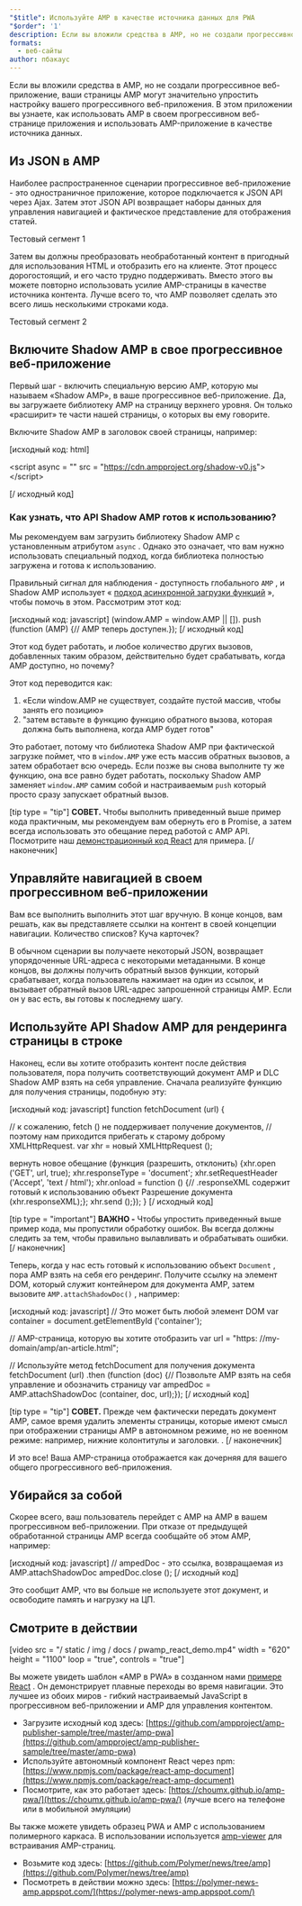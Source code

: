 ```yaml
---
"$title": Используйте AMP в качестве источника данных для PWA
"$order": '1'
description: Если вы вложили средства в AMP, но не создали прогрессивное веб-приложение, ваши страницы AMP могут значительно упростить настройку вашего прогрессивного веб-приложения.
formats:
  - веб-сайты
author: пбакаус
---
```


Если вы вложили средства в AMP, но не создали прогрессивное веб-приложение, ваши страницы AMP могут значительно упростить настройку вашего прогрессивного веб-приложения. В этом приложении вы узнаете, как использовать AMP в своем прогрессивном веб-странице приложения и использовать AMP-приложение в качестве источника данных.

## Из JSON в AMP

Наиболее распространенное сценарии прогрессивное веб-приложение - это одностраничное приложение, которое подключается к JSON API через Ajax. Затем этот JSON API возвращает наборы данных для управления навигацией и фактическое представление для отображения статей.

Тестовый сегмент 1

Затем вы должны преобразовать необработанный контент в пригодный для использования HTML и отобразить его на клиенте. Этот процесс дорогостоящий, и его часто трудно поддерживать. Вместо этого вы можете повторно использовать усилие AMP-страницы в качестве источника контента. Лучше всего то, что AMP позволяет сделать это всего лишь несколькими строками кода.

Тестовый сегмент 2

## Включите Shadow AMP в свое прогрессивное веб-приложение

Первый шаг - включить специальную версию AMP, которую мы называем «Shadow AMP», в ваше прогрессивное веб-приложение. Да, вы загружаете библиотеку AMP на страницу верхнего уровня. Он только «расширит» те части нашей страницы, о которых вы ему говорите.

Включите Shadow AMP в заголовок своей страницы, например:

[исходный код: html]

<!-- Asynchronously load the AMP-with-Shadow-DOM runtime library. -->

&lt;script async = "" src = "https://cdn.ampproject.org/shadow-v0.js"&gt; &lt;/script&gt;

[/ исходный код]

### Как узнать, что API Shadow AMP готов к использованию?

Мы рекомендуем вам загрузить библиотеку Shadow AMP с установленным атрибутом `async` . Однако это означает, что вам нужно использовать специальный подход, когда библиотека полностью загружена и готова к использованию.

Правильный сигнал для наблюдения - доступность глобального `AMP` , и Shadow AMP использует « [подход асинхронной загрузки функций](http://mrcoles.com/blog/google-analytics-asynchronous-tracking-how-it-work/) », чтобы помочь в этом. Рассмотрим этот код:

[исходный код: javascript] (window.AMP = window.AMP || []). push (function (AMP) {// AMP теперь доступен.}); [/ исходный код]

Этот код будет работать, и любое количество других вызовов, добавленных таким образом, действительно будет срабатывать, когда AMP доступно, но почему?

Этот код переводится как:

1. «Если window.AMP не существует, создайте пустой массив, чтобы занять его позицию»
2. "затем вставьте в функцию функцию обратного вызова, которая должна быть выполнена, когда AMP будет готов"

Это работает, потому что библиотека Shadow AMP при фактической загрузке поймет, что в `window.AMP` уже есть массив обратных вызовов, а затем обработает всю очередь. Если позже вы снова выполните ту же функцию, она все равно будет работать, поскольку Shadow AMP заменяет `window.AMP` самим собой и настраиваемым `push` который просто сразу запускает обратный вызов.

[tip type = "tip"] **СОВЕТ.** Чтобы выполнить приведенный выше пример кода практичным, мы рекомендуем вам обернуть его в Promise, а затем всегда использовать это обещание перед работой с AMP API. Посмотрите наш [демонстрационный код React](https://github.com/ampproject/amp-publisher-sample/blob/master/amp-pwa/src/components/amp-document/amp-document.js#L20) для примера. [/ наконечник]

## Управляйте навигацией в своем прогрессивном веб-приложении

Вам все выполнить выполнить этот шаг вручную. В конце концов, вам решать, как вы представляете ссылки на контент в своей концепции навигации. Количество списков? Куча карточек?

В обычном сценарии вы получаете некоторый JSON, возвращает упорядоченные URL-адреса с некоторыми метаданными. В конце концов, вы должны получить обратный вызов функции, который срабатывает, когда пользователь нажимает на один из ссылок, и вызывает обратный вызов URL-адрес запрошенной страницы AMP. Если он у вас есть, вы готовы к последнему шагу.

## Используйте API Shadow AMP для рендеринга страницы в строке

Наконец, если вы хотите отобразить контент после действия пользователя, пора получить соответствующий документ AMP и DLC Shadow AMP взять на себя управление. Сначала реализуйте функцию для получения страницы, подобную эту:

[исходный код: javascript] function fetchDocument (url) {

// к сожалению, fetch () не поддерживает получение документов, // поэтому нам приходится прибегать к старому доброму XMLHttpRequest. var xhr = новый XMLHttpRequest ();

вернуть новое обещание (функция (разрешить, отклонить) {xhr.open ('GET', url, true); xhr.responseType = 'document'; xhr.setRequestHeader ('Accept', 'text / html'); xhr.onload = function () {// .responseXML содержит готовый к использованию объект Разрешение документа (xhr.responseXML);}; xhr.send ();}); } [/ исходный код]

[tip type = "important"] **ВАЖНО -** Чтобы упростить приведенный выше пример кода, мы пропустили обработку ошибок. Вы всегда должны следить за тем, чтобы правильно вылавливать и обрабатывать ошибки. [/ наконечник]

Теперь, когда у нас есть готовый к использованию объект `Document` , пора AMP взять на себя его рендеринг. Получите ссылку на элемент DOM, который служит контейнером для документа AMP, затем вызовите `AMP.attachShadowDoc()` , например:

[исходный код: javascript] // Это может быть любой элемент DOM var container = document.getElementById ('container');

// AMP-страница, которую вы хотите отобразить var url = "https: //my-domain/amp/an-article.html";

// Используйте метод fetchDocument для получения документа fetchDocument (url) .then (function (doc) {// Позвольте AMP взять на себя управление и обозначить страницу var ampedDoc = AMP.attachShadowDoc (container, doc, url);}); [/ исходный код]

[tip type = "tip"] **СОВЕТ.** Прежде чем фактически передать документ AMP, самое время удалить элементы страницы, которые имеют смысл при отображении страницы AMP в автономном режиме, но не военном режиме: например, нижние колонтитулы и заголовки. . [/ наконечник]

И это все! Ваша AMP-страница отображается как дочерняя для вашего общего прогрессивного веб-приложения.

## Убирайся за собой

Скорее всего, ваш пользователь перейдет с AMP на AMP в вашем прогрессивном веб-приложении. При отказе от предыдущей обработанной страницы AMP всегда сообщайте об этом AMP, например:

[исходный код: javascript] // ampedDoc - это ссылка, возвращаемая из AMP.attachShadowDoc ampedDoc.close (); [/ исходный код]

Это сообщит AMP, что вы больше не используете этот документ, и освободите память и нагрузку на ЦП.

## Смотрите в действии

[video src = "/ static / img / docs / pwamp_react_demo.mp4" width = "620" height = "1100" loop = "true", controls = "true"]

Вы можете увидеть шаблон «AMP в PWA» в созданном нами [примере React](https://github.com/ampproject/amp-publisher-sample/tree/master/amp-pwa) . Он демонстрирует плавные переходы во время навигации. Это лучшее из обоих миров - гибкий настраиваемый JavaScript в прогрессивном веб-приложении и AMP для управления контентом.

- Загрузите исходный код здесь: [https://github.com/ampproject/amp-publisher-sample/tree/master/amp-pwa](https://github.com/ampproject/amp-publisher-sample/tree/master/amp-pwa)
- Используйте автономный компонент React через npm: [https://www.npmjs.com/package/react-amp-document](https://www.npmjs.com/package/react-amp-document)
- Посмотрите, как это работает здесь: [https://choumx.github.io/amp-pwa/](https://choumx.github.io/amp-pwa/) (лучше всего на телефоне или в мобильной эмуляции)

Вы также можете увидеть образец PWA и AMP с использованием полимерного каркаса. В использовании используется [amp-viewer](https://github.com/PolymerLabs/amp-viewer/) для встраивания AMP-страниц.

- Возьмите код здесь: [https://github.com/Polymer/news/tree/amp](https://github.com/Polymer/news/tree/amp)
- Посмотреть в действии можно здесь: [https://polymer-news-amp.appspot.com/](https://polymer-news-amp.appspot.com/)
